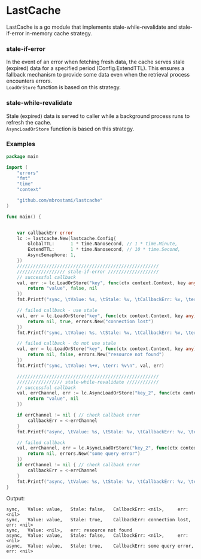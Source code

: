 # LastCache
LastCache is a go module that implements stale-while-revalidate and stale-if-error in-memory cache strategy.   

### stale-if-error
In the event of an error when fetching fresh data, the cache serves stale (expired) data for a specified period (Config.ExtendTTL). This ensures a fallback mechanism to provide some data even when the retrieval process encounters errors.  
`LoadOrStore` function is based on this strategy.  

### stale-while-revalidate
Stale (expired) data is served to caller while a background process runs to refresh the cache.      
`AsyncLoadOrStore` function is based on this strategy.


### Examples
```go
package main

import (
	"errors"
	"fmt"
	"time"
	"context"

	"github.com/mbrostami/lastcache"
)

func main() {


	var callbackErr error
	lc := lastcache.New(lastcache.Config{
		GlobalTTL:      1 * time.Nanosecond, // 1 * time.Minute,
		ExtendTTL:      1 * time.Nanosecond, // 10 * time.Second,
		AsyncSemaphore: 1,
	})
	/////////////////////////////////////////////////////
	////////////////// stale-if-error ///////////////////
	// successful callback
	val, err := lc.LoadOrStore("key", func(ctx context.Context, key any) (value any, useStale bool, err error) {
		return "value", false, nil
	})
	fmt.Printf("sync, \tValue: %s, \tStale: %v, \tCallbackErr: %v, \terr: %v\n", val.Value, val.Stale, val.Err, err)

	// failed callback - use stale
	val, err = lc.LoadOrStore("key", func(ctx context.Context, key any) (value any, useStale bool, err error) {
		return nil, true, errors.New("connection lost")
	})
	fmt.Printf("sync, \tValue: %s, \tStale: %v, \tCallbackErr: %v, \terr: %v\n", val.Value, val.Stale, val.Err, err)

	// failed callback - do not use stale
	val, err = lc.LoadOrStore("key", func(ctx context.Context, key any) (value any, useStale bool, err error) {
		return nil, false, errors.New("resource not found")
	})
	fmt.Printf("sync, \tValue: %+v, \terr: %v\n", val, err)

	/////////////////////////////////////////////////////
	///////////////// stale-while-revalidate ////////////
	// successful callback
	val, errChannel, err := lc.AsyncLoadOrStore("key_2", func(ctx context.Context, key any) (value any, err error) {
		return "value", nil
	})

	if errChannel != nil { // check callback error
		callbackErr = <-errChannel
	}
	fmt.Printf("async, \tValue: %s, \tStale: %v, \tCallbackErr: %v, \terr: %v\n", val.Value, val.Stale, callbackErr, err)

	// failed callback
	val, errChannel, err = lc.AsyncLoadOrStore("key_2", func(ctx context.Context, key any) (value any, err error) {
		return nil, errors.New("some query error")
	})
	if errChannel != nil { // check callback error
		callbackErr = <-errChannel
	}
	fmt.Printf("async, \tValue: %s, \tStale: %v, \tCallbackErr: %v, \terr: %v\n", val.Value, val.Stale, callbackErr, err)
}

```

Output: 
```
sync, 	Value: value, 	Stale: false, 	CallbackErr: <nil>, 	err: <nil>
sync, 	Value: value, 	Stale: true, 	CallbackErr: connection lost, 	err: <nil>
sync, 	Value: <nil>, 	err: resource not found
async, 	Value: value, 	Stale: false, 	CallbackErr: <nil>, 	err: <nil>
async, 	Value: value, 	Stale: true, 	CallbackErr: some query error, 	err: <nil>
```